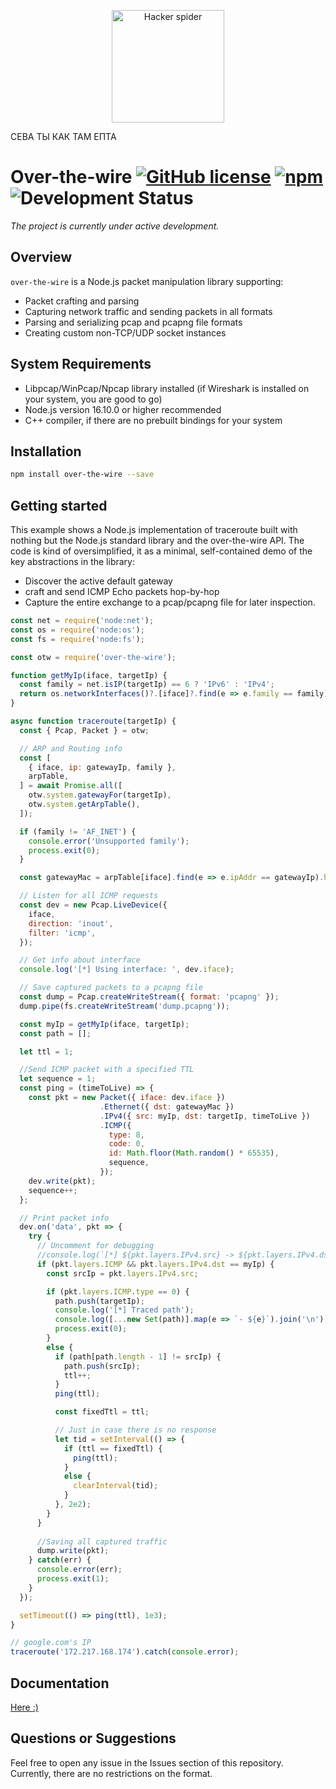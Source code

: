 <p align='center'>
  <img src='assets/s1.svg' width='180' alt='Hacker spider'>
</p>

СЕВА ТЫ КАК ТАМ ЕПТА
# Over-the-wire [![GitHub license](https://img.shields.io/github/license/vaguue/over-the-wire?style=flat)](https://github.com/vaguue/over-the-wire/blob/main/LICENSE) [![npm](https://img.shields.io/npm/v/over-the-wire)](https://www.npmjs.com/package/over-the-wire) ![Development Status](https://img.shields.io/badge/status-in_development-orange)

*The project is currently under active development.*

## Overview
`over-the-wire` is a Node.js packet manipulation library supporting:
- Packet crafting and parsing
- Capturing network traffic and sending packets in all formats
- Parsing and serializing pcap and pcapng file formats
- Creating custom non-TCP/UDP socket instances

## System Requirements
- Libpcap/WinPcap/Npcap library installed (if Wireshark is installed on your system, you are good to go)
- Node.js version 16.10.0 or higher recommended
- C++ compiler, if there are no prebuilt bindings for your system

## Installation

```bash
npm install over-the-wire --save
```

## Getting started
This example shows a Node.js implementation of traceroute built with nothing but the Node.js standard library and the over-the-wire API.
The code is kind of oversimplified, it as a minimal, self-contained demo of the key abstractions in the library:
- Discover the active default gateway
- craft and send ICMP Echo packets hop-by-hop
- Capture the entire exchange to a pcap/pcapng file for later inspection.
```javascript
const net = require('node:net');
const os = require('node:os');
const fs = require('node:fs');

const otw = require('over-the-wire');

function getMyIp(iface, targetIp) {
  const family = net.isIP(targetIp) == 6 ? 'IPv6' : 'IPv4';
  return os.networkInterfaces()?.[iface]?.find(e => e.family == family)?.address;
}

async function traceroute(targetIp) {
  const { Pcap, Packet } = otw;

  // ARP and Routing info
  const [
    { iface, ip: gatewayIp, family },
    arpTable,
  ] = await Promise.all([
    otw.system.gatewayFor(targetIp),
    otw.system.getArpTable(),
  ]);

  if (family != 'AF_INET') {
    console.error('Unsupported family');
    process.exit(0);
  }

  const gatewayMac = arpTable[iface].find(e => e.ipAddr == gatewayIp).hwAddr;

  // Listen for all ICMP requests
  const dev = new Pcap.LiveDevice({
    iface,
    direction: 'inout',
    filter: 'icmp',
  });

  // Get info about interface
  console.log('[*] Using interface: ', dev.iface);

  // Save captured packets to a pcapng file
  const dump = Pcap.createWriteStream({ format: 'pcapng' });
  dump.pipe(fs.createWriteStream('dump.pcapng'));

  const myIp = getMyIp(iface, targetIp);
  const path = [];

  let ttl = 1;

  //Send ICMP packet with a specified TTL
  let sequence = 1;
  const ping = (timeToLive) => {
    const pkt = new Packet({ iface: dev.iface })
                    .Ethernet({ dst: gatewayMac })
                    .IPv4({ src: myIp, dst: targetIp, timeToLive })
                    .ICMP({ 
                      type: 8,
                      code: 0,
                      id: Math.floor(Math.random() * 65535),
                      sequence,
                    });
    dev.write(pkt);
    sequence++;
  };

  // Print packet info
  dev.on('data', pkt => {
    try {
      // Uncomment for debugging
      //console.log(`[*] ${pkt.layers.IPv4.src} -> ${pkt.layers.IPv4.dst} (${pkt.layers.ICMP.type}), ttl: ${ttl}, [${path.join()}]`);
      if (pkt.layers.ICMP && pkt.layers.IPv4.dst == myIp) {
        const srcIp = pkt.layers.IPv4.src;

        if (pkt.layers.ICMP.type == 0) {
          path.push(targetIp);
          console.log('[*] Traced path');
          console.log([...new Set(path)].map(e => `- ${e}`).join('\n'));
          process.exit(0);
        }
        else {
          if (path[path.length - 1] != srcIp) {
            path.push(srcIp);
            ttl++;
          }
          ping(ttl);

          const fixedTtl = ttl;

          // Just in case there is no response
          let tid = setInterval(() => {
            if (ttl == fixedTtl) {
              ping(ttl);
            }
            else {
              clearInterval(tid);
            }
          }, 2e2);
        }
      }
      
      //Saving all captured traffic
      dump.write(pkt);
    } catch(err) {
      console.error(err);
      process.exit(1);
    }
  });

  setTimeout(() => ping(ttl), 1e3);
}

// google.com's IP
traceroute('172.217.168.174').catch(console.error);
```

## Documentation

[Here :)](https://vaguue.github.io/over-the-wire)

## Questions or Suggestions
Feel free to open any issue in the Issues section of this repository. Currently, there are no restrictions on the format.
